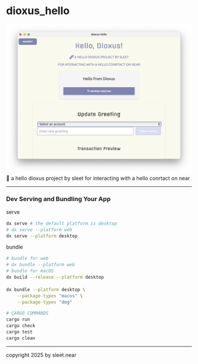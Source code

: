 # dioxus_hello
![img](DOCS/screenshot.png)
🧬 a hello dioxus project by sleet for interacting with a hello conrtact on near 

----

### Dev Serving and Bundling Your App

serve
```bash
dx serve # the default platform is desktop
# dx serve --platform web
dx serve --platform desktop
```

bundle
```sh
# bundle for web
# dx bundle --platform web
# bundle for macOS
dx build --release --platform desktop

dx bundle --platform desktop \
    --package-types "macos" \
    --package-types "dmg"
```

```bash
# CARGO COMMANDS
cargo run
cargo check
cargo test
cargo clean
```








---

copyright 2025 by sleet.near
